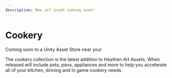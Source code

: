 ```yaml
---
description: New art asset coming soon!
---
```


# Cookery

Coming soon to a Unity Asset Store near you!

The cookery collection is the latest addition to Heathen Art Assets. When released will include pots, pans, appliances and more to help you accelerate all of your kitchen, dinning and in game cookery needs.
